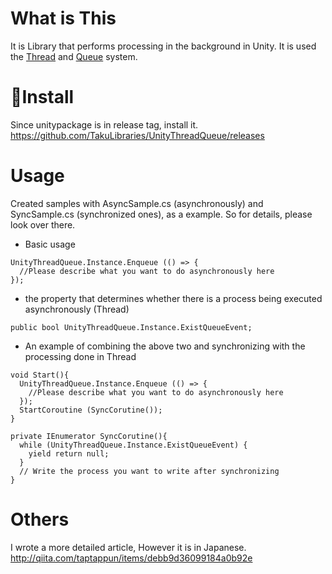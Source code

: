# What is This
It is Library that performs processing in the background in Unity.
It is used the [Thread](https://en.wikipedia.org/wiki/Thread_(computing), "Thread") and [Queue](https://en.wikipedia.org/wiki/Queue_(abstract_data_type) "Queue") system.

# Install
Since unitypackage is in release tag, install it.
https://github.com/TakuLibraries/UnityThreadQueue/releases

# Usage
Created samples with AsyncSample.cs (asynchronously) and SyncSample.cs (synchronized ones), as a example.
So for details, please look over there.

 * Basic usage

```
UnityThreadQueue.Instance.Enqueue (() => {
  //Please describe what you want to do asynchronously here
});
```

* the property that determines whether there is a process being executed asynchronously (Thread)

```
public bool UnityThreadQueue.Instance.ExistQueueEvent;
```

 * An example of combining the above two and synchronizing with the processing done in Thread

```
void Start(){
  UnityThreadQueue.Instance.Enqueue (() => {
    //Please describe what you want to do asynchronously here
  });
  StartCoroutine (SyncCorutine());
}

private IEnumerator SyncCorutine(){
  while (UnityThreadQueue.Instance.ExistQueueEvent) {
    yield return null;
  }
  // Write the process you want to write after synchronizing
}
```

# Others

I wrote a more detailed article, However it is in Japanese.
http://qiita.com/taptappun/items/debb9d36099184a0b92e
